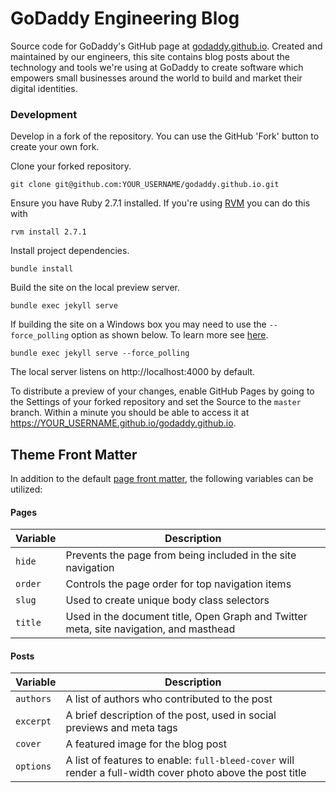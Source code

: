 # GoDaddy Engineering Blog

Source code for GoDaddy's GitHub page at [godaddy.github.io](https://godaddy.github.io). Created and maintained by our engineers, this site contains blog posts about the technology and tools we're using at GoDaddy to create software which empowers small businesses around the world to build and market their digital identities.

### Development

Develop in a fork of the repository. You can use the GitHub 'Fork' button to create your own fork.

Clone your forked repository.

```
git clone git@github.com:YOUR_USERNAME/godaddy.github.io.git
```

Ensure you have Ruby 2.7.1 installed. If you're using [RVM](https://rvm.io) you can do this with

```
rvm install 2.7.1
```

Install project dependencies.

```
bundle install
```

Build the site on the local preview server.

```
bundle exec jekyll serve
```

If building the site on a Windows box you may need to use the `--force_polling` option as shown below. To learn more see [here](https://github.com/microsoft/WSL/issues/216#issuecomment-756424551).

```
bundle exec jekyll serve --force_polling
```

The local server listens on http://localhost:4000 by default.

To distribute a preview of your changes, enable GitHub Pages by going to the Settings of your forked repository and set the Source to the `master` branch. Within a minute you should be able to access it at https://YOUR_USERNAME.github.io/godaddy.github.io.

## Theme Front Matter

In addition to the default [page front matter](https://jekyllrb.com/docs/frontmatter/), the following variables can be utilized:

#### Pages

| Variable | Description |
| --- | --- |
| `hide` | Prevents the page from being included in the site navigation |
| `order` | Controls the page order for top navigation items |
| `slug` | Used to create unique body class selectors |
| `title` | Used in the document title, Open Graph and Twitter meta, site navigation, and masthead |

#### Posts

| Variable | Description |
| --- | --- |
| `authors` | A list of authors who contributed to the post |
| `excerpt` | A brief description of the post, used in social previews and meta tags |
| `cover` | A featured image for the blog post |
| `options` | A list of features to enable: `full-bleed-cover` will render a full-width cover photo above the post title |
